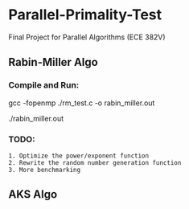 # Parallel-Primality-Test
Final Project for Parallel Algorithms (ECE 382V)

## Rabin-Miller Algo

### Compile and Run: 
gcc -fopenmp ./rm_test.c -o rabin_miller.out

./rabin_miller.out

### TODO:
    1. Optimize the power/exponent function
    2. Rewrite the random number generation function
    3. More benchmarking

## AKS Algo

